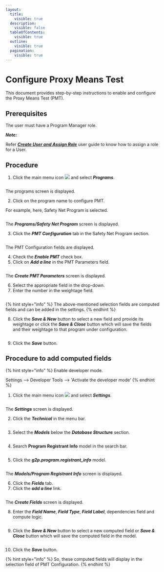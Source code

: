 ```yaml
---
layout:
  title:
    visible: true
  description:
    visible: false
  tableOfContents:
    visible: true
  outline:
    visible: true
  pagination:
    visible: true
---
```


# Configure Proxy Means Test

This document provides step-by-step instructions to enable and configure the Proxy Means Test (PMT).

## Prerequisites

The user must have a Program Manager role.

_**Note:**_

Refer [_**Create User and Assign Role**_](../../administration/role-based-access-control/user-guides/assign-roles-to-users.md) user guide to know how to assign a role for a User.

## Procedure

1. Click the main menu icon ![](../../../../.gitbook/assets/main-menu.png) and select _**Programs**_.

<figure><img src="../../../../.gitbook/assets/menu-program.png" alt=""><figcaption></figcaption></figure>

The programs screen is displayed.

2. Click on the program name to configure PMT.

For example, here, Safety Net Program is selected.

<figure><img src="../../../../.gitbook/assets/program-name-configuration.png" alt=""><figcaption></figcaption></figure>

The _**Programs/Safety Net Program**_ screen is displayed.

3. Click the _**PMT Configuration**_ tab in the Safety Net Program section.

<figure><img src="../../../../.gitbook/assets/Program-safety-net-program-pmt-tab.png" alt=""><figcaption></figcaption></figure>

The PMT Configuration fields are displayed.

4. Check the _**Enable PMT**_ check box.
5. Click on _**Add a line**_ in the PMT Parameters field.

<figure><img src="../../../../.gitbook/assets/pmt-addaline.png" alt=""><figcaption></figcaption></figure>

The _**Create PMT Parameters**_ screen is displayed.

6. Select the appropriate field in the drop-down.
7. Enter the number in the weightage field.

<figure><img src="../../../../.gitbook/assets/create-pmt-parameters.png" alt=""><figcaption></figcaption></figure>

{% hint style="info" %}
The above-mentioned selection fields are computed fields and can be added in the settings.
{% endhint %}

8. Click the _**Save & New**_ button to select a new field and provide its weightage or click the _**Save & Close**_ button which will save the fields and their weightage to that program under configuration.

<figure><img src="../../../../.gitbook/assets/pmt-configuration-after-addition.png" alt=""><figcaption></figcaption></figure>

9. Click the _**Save**_ button.

## Procedure to add computed fields

{% hint style="info" %}
Enable developer mode.

Settings --> Developer Tools --> 'Activate the developer mode'
{% endhint %}

1. Click the main menu icon ![](../../../../.gitbook/assets/main-menu.png) and select _**Settings**_.

<figure><img src="../../../../.gitbook/assets/menubar-settings.png" alt=""><figcaption></figcaption></figure>

The _**Settings**_ screen is displayed.

2. Click the _**Technical**_ in the menu bar.

<figure><img src="../../../../.gitbook/assets/settings-technical (1).png" alt=""><figcaption></figcaption></figure>

3. Select the _**Models**_ below the _**Database Structure**_ section.&#x20;

<figure><img src="../../../../.gitbook/assets/settings-language-models.png" alt=""><figcaption></figcaption></figure>

4. Search **Program Registrant Info** model in the search bar.

<figure><img src="../../../../.gitbook/assets/models-registrants-info-pmt.png" alt=""><figcaption></figcaption></figure>

5. Click the _**g2p.program.registrant\_info**_ model.

<figure><img src="../../../../.gitbook/assets/g2p-program-registrant-info.png" alt=""><figcaption></figcaption></figure>

The _**Models/Program Registrant Info**_ screen is displayed.

6. Click the _**Fields**_ tab.
7. Click the _**add a line**_ link.

<figure><img src="../../../../.gitbook/assets/models-program-registrants-info-add.png" alt=""><figcaption></figcaption></figure>

The _**Create Fields**_ screen is displayed.

8. Enter the _**Field Name**_, _**Field Type**_, _**Field Label**_, dependencies field and compute logic.

<figure><img src="../../../../.gitbook/assets/create-field-proxy-means-test.png" alt=""><figcaption></figcaption></figure>

9. Click the _**Save & New**_ button to select a new computed field or _**Save & Close**_ button which will save the computed field in the model.

<figure><img src="../../../../.gitbook/assets/models-program-registrants-info.png" alt=""><figcaption></figcaption></figure>

10. Click the _**Save**_ button.

{% hint style="info" %}
So, these computed fields will display in the selection field of PMT Configuration.
{% endhint %}
